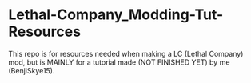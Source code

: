 # Lethal-Company_Modding-Tut-Resources
This repo is for resources needed when making a LC (Lethal Company) mod, but is MAINLY for a tutorial made (NOT FINISHED YET) by me (BenjiSkye15).
